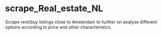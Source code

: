 # scrape_Real_estate_NL
Scrape rent/buy listings close to Amsterdam to further on analyse different options according to price and other characteristics.
